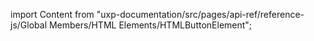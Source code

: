 
import Content from "uxp-documentation/src/pages/api-ref/reference-js/Global Members/HTML Elements/HTMLButtonElement";

<Content query="product=photoshop"/>
